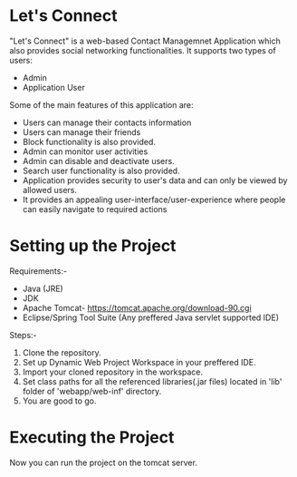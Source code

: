 # Let's Connect 
"Let's Connect" is a web-based Contact Managemnet Application which also provides social networking functionalities. 
It supports two types of users:
* Admin 
* Application User

Some of the main features of this application are:
* Users  can manage their contacts information 
* Users can manage their friends
* Block functionality is also provided.
* Admin can monitor user activities 
* Admin can disable and deactivate users.
* Search user functionality is also provided.
* Application provides security to user's data and can only be viewed by allowed users.
* It provides an appealing user-interface/user-experience where people can easily navigate to required actions




# Setting up the Project

Requirements:- 
 * Java (JRE) 
 * JDK
 * Apache Tomcat- https://tomcat.apache.org/download-90.cgi
 * Eclipse/Spring Tool Suite (Any preffered Java servlet supported IDE)

Steps:-
1. Clone the repository.
2. Set up Dynamic Web Project Workspace in your preffered IDE.
3. Import your cloned repository in the workspace.
4. Set class paths for all the referenced libraries(.jar files) located in 'lib' folder of 'webapp/web-inf' directory.
6. You are good to go. 

# Executing the Project 
Now you can run the project on the tomcat server.

